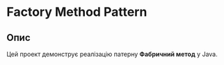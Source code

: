 # Factory Method Pattern

## Опис
Цей проект демонструє реалізацію патерну **Фабричний метод** у Java.
